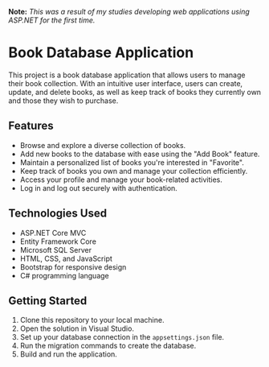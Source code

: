 __Note:__ _This was a result of my studies developing web applications using ASP.NET for the first time._
# Book Database Application
This project is a book database application that allows users to manage their book collection. With an intuitive user interface, users can create, update, and delete books, as well as keep track of books they currently own and those they wish to purchase.

## Features

- Browse and explore a diverse collection of books.
- Add new books to the database with ease using the "Add Book" feature.
- Maintain a personalized list of books you're interested in "Favorite".
- Keep track of books you own and manage your collection efficiently.
- Access your profile and manage your book-related activities.
- Log in and log out securely with authentication.

## Technologies Used

- ASP.NET Core MVC
- Entity Framework Core
- Microsoft SQL Server
- HTML, CSS, and JavaScript
- Bootstrap for responsive design
- C# programming language

## Getting Started

1. Clone this repository to your local machine.
2. Open the solution in Visual Studio.
3. Set up your database connection in the `appsettings.json` file.
4. Run the migration commands to create the database.
5. Build and run the application.
   
